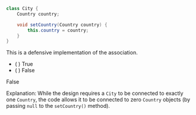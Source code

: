 <panel header="{{ icon_Q_A }} Is this defensive?">

<pic eager src="{{baseUrl}}/errorHandling/defensiveProgramming/compulsoryAssociations/images/countryCity.png" height="45" />
<p/>

```java
class City {
    Country country;

    void setCountry(Country country) {
        this.country = country;
    }
}
```
This is a defensive implementation of the association.

- ( ) True
- ( ) False

<panel type="seamless" header="{{ icon_A }} Answer" minimized>

False

Explanation: While the design requires a `City` to be connected to exactly one `Country`, the code allows it to be connected to zero `Country` objects (by passing `null` to the `setCountry()` method).

</panel>
</panel>
